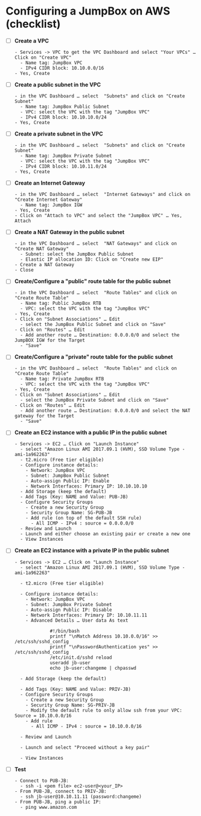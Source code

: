 # Configuring a JumpBox on AWS (checklist)

- [ ] **Create a VPC**

      - Services -> VPC to get the VPC Dashboard and select "Your VPCs" … Click on "Create VPC"
        - Name tag: JumpBox VPC
        - IPv4 CIDR block: 10.10.0.0/16
      - Yes, Create

- [ ] **Create a public subnet in the VPC**

      - in the VPC Dashboard … select  "Subnets" and click on "Create Subnet"
        - Name tag: JumpBox Public Subnet
        - VPC: select the VPC with the tag "JumpBox VPC"
        - IPv4 CIDR block: 10.10.10.0/24
      - Yes, Create

- [ ] **Create a private subnet in the VPC**

      - in the VPC Dashboard … select  "Subnets" and click on "Create Subnet"
        - Name tag: JumpBox Private Subnet
        - VPC: select the VPC with the tag "JumpBox VPC"
        - IPv4 CIDR block: 10.10.11.0/24
      - Yes, Create

- [ ] **Create an Internet Gateway**

      - in the VPC Dashboard … select  "Internet Gateways" and click on "Create Internet Gateway"
        - Name tag: JumpBox IGW
      - Yes, Create
      - Click on "Attach to VPC" and select the "JumpBox VPC" … Yes, Attach

- [ ] **Create a NAT Gateway in the public subnet**

      - in the VPC Dashboard … select  "NAT Gateways" and click on "Create NAT Gateway"
        - Subnet: select the JumpBox Public Subnet
        - Elastic IP allocation ID: Click on "Create new EIP"
      - Create a NAT Gateway
      - Close

- [ ] **Create/Configure a "public" route table for the public subnet** 

      - in the VPC Dashboard … select  "Route Tables" and click on "Create Route Table"
        - Name tag: Public JumpBox RTB
        - VPC: select the VPC with the tag "JumpBox VPC"
      - Yes, Create
      - Click on "Subnet Associations" … Edit
        - select the JumpBox Public Subnet and click on "Save"
      - Click on "Routes" … Edit
        - Add another route … Destination: 0.0.0.0/0 and select the JumpBOX IGW for the Target
        - "Save"

- [ ] **Create/Configure a "private" route table for the public subnet** 

      - in the VPC Dashboard … select  "Route Tables" and click on "Create Route Table"
        - Name tag: Private JumpBox RTB
        - VPC: select the VPC with the tag "JumpBox VPC"
      - Yes, Create
      - Click on "Subnet Associations" … Edit
        - select the JumpBox Private Subnet and click on "Save"
      - Click on "Routes" … Edit
        - Add another route … Destination: 0.0.0.0/0 and select the NAT gateway for the Target
        - "Save"

- [ ] **Create an EC2 instance with a public IP in the public subnet**

      - Services -> EC2 … Click on "Launch Instance"
        - select "Amazon Linux AMI 2017.09.1 (HVM), SSD Volume Type - ami-1a962263"
        - t2.micro (Free tier eligible)
        - Configure instance details:
          - Network: JumpBox VPC
          - Subnet: JumpBox Public Subnet
          - Auto-assign Public IP: Enable
          - Network Interfaces: Primary IP: 10.10.10.10
        - Add Storage (keep the default)
        - Add Tags (Key: NAME and Value: PUB-JB)
        - Configure Security Groups
          - Create a new Security Group
          - Security Group Name: SG-PUB-JB
          - Add rule (on top of the default SSH rule)
            - All ICMP - IPv4 : source = 0.0.0.0/0
        - Review and Launch
        - Launch and either choose an existing pair or create a new one
        - View Instances

- [ ] **Create an EC2 instance with a private IP in the public subnet**

      - Services -> EC2 … Click on "Launch Instance"
        - select "Amazon Linux AMI 2017.09.1 (HVM), SSD Volume Type - ami-1a962263"

        - t2.micro (Free tier eligible)

        - Configure instance details:
          - Network: JumpBox VPC
          - Subnet: JumpBox Private Subnet
          - Auto-assign Public IP: Disable
          - Network Interfaces: Primary IP: 10.10.11.11
          - Advanced Details … User data As text

                   #!/bin/bash
                   printf "\nMatch Address 10.10.0.0/16" >> /etc/ssh/sshd_config
                   printf "\nPasswordAuthentication yes" >> /etc/ssh/sshd_config
                   /etc/init.d/sshd reload
                   useradd jb-user
                   echo jb-user:changeme | chpasswd

        - Add Storage (keep the default)

        - Add Tags (Key: NAME and Value: PRIV-JB)
        - Configure Security Groups
          - Create a new Security Group
          - Security Group Name: SG-PRIV-JB
          - Modify the default rule to only allow ssh from your VPC: Source = 10.10.0.0/16
          - Add rule
            - All ICMP - IPv4 : source = 10.10.0.0/16

        - Review and Launch

        - Launch and select "Proceed without a key pair"

        - View Instances


- [ ] **Test**

      - Connect to PUB-JB:
        - ssh -i <pem file> ec2-user@<your_IP>
      - From PUB-JB, connect to PRIV-JB:
        - ssh jb-user@10.10.11.11 (password:changeme)
      - From PUB-JB, ping a public IP:
        - ping www.amazon.com

